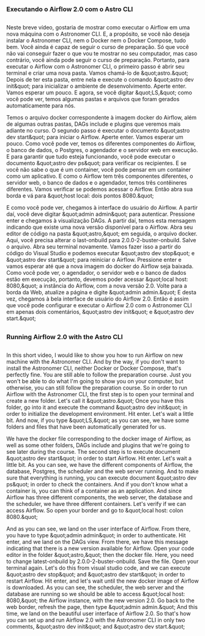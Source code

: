 ### Executando o Airflow 2.0 com o Astro CLI
##
Neste breve vídeo, gostaria de mostrar como executar o Airflow em uma nova máquina com o Astronomer CLI. E, a propósito, se você não deseja instalar o Astronomer CLI, nem o Docker nem o Docker Compose, tudo bem. Você ainda é capaz de seguir o curso de preparação. Só que você não vai conseguir fazer o que vou te mostrar no seu computador, mas caso contrário, você ainda pode seguir o curso de preparação. Portanto, para executar o Airflow com o Astronomer CLI, o primeiro passo é abrir seu terminal e criar uma nova pasta. Vamos chamá-lo de \&quot;astro.\&quot; Depois de ter esta pasta, entre nela e execute o comando \&quot;astro dev init\&quot; para inicializar o ambiente de desenvolvimento. Aperte enter. Vamos esperar um pouco. E agora, se você digitar \&quot;LS,\&quot; como você pode ver, temos algumas pastas e arquivos que foram gerados automaticamente para nós.  

Temos o arquivo docker correspondente à imagem docker do Airflow, além de algumas outras pastas, DAGs include e plugins que veremos mais adiante no curso. O segundo passo é executar o documento \&quot;astro dev start\&quot; para iniciar o Airflow. Aperte enter. Vamos esperar um pouco. Como você pode ver, temos os diferentes componentes do Airflow, o banco de dados, o Postgres, o agendador e o servidor web em execução. E para garantir que tudo esteja funcionando, você pode executar o documento \&quot;astro dev ps\&quot; para verificar os recipientes. E se você não sabe o que é um container, você pode pensar em um container como um aplicativo. E como o Airflow tem três componentes diferentes, o servidor web, o banco de dados e o agendador, temos três contêineres diferentes. Vamos verificar se podemos acessar o Airflow. Então abra sua borda e vá para \&quot;host local: dois pontos 8080.\&quot;  

E como você pode ver, chegamos à interface do usuário do Airflow. A partir daí, você deve digitar \&quot;admin admin\&quot; para autenticar. Pressione enter e chegamos à visualização DAGs. A partir daí, temos esta mensagem indicando que existe uma nova versão disponível para o Airflow. Abra seu editor de código na pasta \&quot;astro,\&quot; em seguida, o arquivo docker. Aqui, você precisa alterar o last-onbuild para 2.0.0-2-buster-onbuild. Salve o arquivo. Abra seu terminal novamente. Vamos fazer isso a partir do código do Visual Studio e podemos executar \&quot;astro dev stop\&quot; e \&quot;astro dev start\&quot; para reiniciar o Airflow. Pressione enter e vamos esperar até que a nova imagem do docker do Airflow seja baixada. Como você pode ver, o agendador, o servidor web e o banco de dados estão em execução, portanto, devemos poder acessar \&quot;local host: 8080,\&quot; a instância do Airflow, com a nova versão 2.0. Volte para a borda da Web, atualize a página e digite \&quot;admin admin.\&quot; E desta vez, chegamos à bela interface de usuário do Airflow 2.0. Então é assim que você pode configurar e executar o Airflow 2.0 com o Astronomer CLI em apenas dois comentários, \&quot;astro dev init\&quot; e \&quot;astro dev start.\&quot;

##
### Running Airflow 2.0 with the Astro CLI
##

In this short video, I would like to show you how to run Airflow on new machine with the Astronomer CLI. And by the way, if you don't want to install the Astronomer CLI, neither Docker or Docker Compose, that's perfectly fine. You are still able to follow the preparation course. Just you won't be able to do what I'm going to show you on your computer, but otherwise, you can still follow the preparation course. So in order to run Airflow with the Astronomer CLI, the first step is to open your terminal and create a new folder. Let's call it \&quot;astro.\&quot; Once you have this folder, go into it and execute the command \&quot;astro dev init\&quot; in order to initialize the development environment. Hit enter. Let's wait a little bit. And now, if you type \&quot;LS,\&quot; as you can see, we have some folders and files that have been automatically generated for us.

We have the docker file corresponding to the docker image of Airflow, as well as some other folders, DAGs include and plugins that we're going to see later during the course. The second step is to execute document \&quot;astro dev start\&quot; in order to start Airflow. Hit enter. Let's wait a little bit. As you can see, we have the different components of Airflow, the database, Postgres, the scheduler and the web server running. And to make sure that everything is running, you can execute document \&quot;astro dev ps\&quot; in order to check the containers. And if you don't know what a container is, you can think of a container as an application. And since Airflow has three different components, the web server, the database and the scheduler, we have three different containers. Let's verify if we can access Airflow. So open your border and go to \&quot;local host: colon 8080.\&quot;

And as you can see, we land on the user interface of Airflow. From there, you have to type \&quot;admin admin\&quot; in order to authenticate. Hit enter, and we land on the DAGs view. From there, we have this message indicating that there is a new version available for Airflow. Open your code editor in the folder \&quot;astro,\&quot; then the docker file. Here, you need to change latest-onbuild by 2.0.0-2-buster-onbuild. Save the file. Open your terminal again. Let's do this from visual studio code, and we can execute \&quot;astro dev stop\&quot; and \&quot;astro dev start\&quot; in order to restart Airflow. Hit enter, and let's wait until the new docker image of Airflow is downloaded. As you can see, the scheduler, the web server and the database are running so we should be able to access \&quot;local host: 8080,\&quot; the Airflow instance, with the new version 2.0. Go back to the web border, refresh the page, then type \&quot;admin admin.\&quot; And this time, we land on the beautiful user interface of Airflow 2.0. So that's how you can set up and run Airflow 2.0 with the Astronomer CLI in only two comments, \&quot;astro dev init\&quot; and \&quot;astro dev start.\&quot;